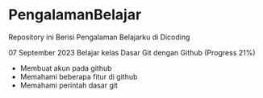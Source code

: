 # PengalamanBelajar
Repository ini Berisi Pengalaman Belajarku di Dicoding

07 September 2023
Belajar kelas Dasar Git dengan Github (Progress 21%)
 * Membuat akun pada github
 * Memahami beberapa fitur di github
 * Memahami perintah dasar git
